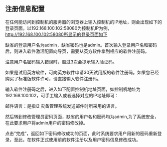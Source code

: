 ## 注册信息配置

在任何能访问到控制机的服务器的浏览器上输入控制机的IP地址，则会出现如下的登录页面。以192.168.100.102:58080为控制机IP为例，http://192.168.100.102:58080所显示的登录页面如下

缺省的登录用户名为admin，缺省密码也是admin。首次输入登录用户名和密码后，则进入软件激活配置向导页，需要从英方软件拿到相应的软件注册码。

注意用户名密码输入错误时，超过3次会提示输入验证码。

如果是试用英方软件，可向英方软件申请30天试用版的软件注册码。如果您已经购买了标准版软件许可，请直接输入软件注册码。

输入软件注册码之后，进入如下配置控制机地址页面，如控制机地址为192.168.100.102，可手工输入或者选择对应的IP地址即可：

邮件语言：是指i2 灾备管理系统发送邮件时所采用的语言。

然后转到修改管理员密码页面，缺省的用户名和密码均为admin,为了系统安全，在此要求用户将admin用户的密码修改掉。

点击”完成”，返回如下密码修改成功的页面，此时系统要求用户用新的密码重新登录，至此，在软件正式使用前的软件注册以及用户密码信息修改成功。